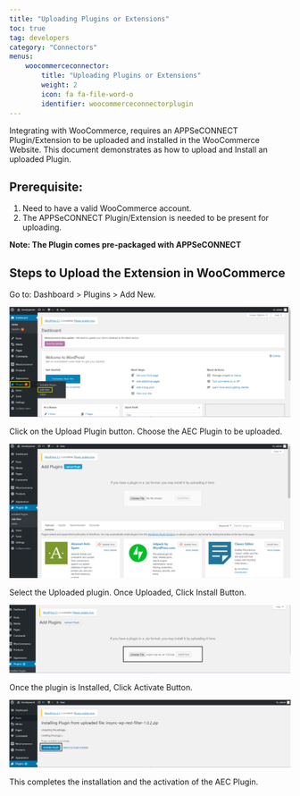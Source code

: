 ```yaml
---
title: "Uploading Plugins or Extensions"
toc: true
tag: developers
category: "Connectors"
menus: 
    woocommerceconnector:
        title: "Uploading Plugins or Extensions"
        weight: 2
        icon: fa fa-file-word-o
        identifier: woocommerceconnectorplugin
---
```


Integrating with WooCommerce, requires an APPSeCONNECT Plugin/Extension to be uploaded and installed in the WooCommerce Website. 
This document demonstrates as how to upload and Install an uploaded Plugin.
## Prerequisite:
1.	Need to have a valid WooCommerce account.
2.	The APPSeCONNECT Plugin/Extension is needed to be present for uploading.

**Note: The Plugin comes pre-packaged with APPSeCONNECT**
## Steps to Upload the Extension in WooCommerce 

Go to: Dashboard > Plugins > Add New.

![woocommerce-pluginupload1](/staticfiles/connectors/media/application-connector/woocommerce-pluginupload1.png)

Click on the Upload Plugin button. Choose the AEC Plugin to be uploaded.

![woocommerce-pluginupload2](/staticfiles/connectors/media/application-connector/woocommerce-pluginupload2.png)

Select the Uploaded plugin. Once Uploaded, Click Install Button.

![woocommerce-pluginupload3](/staticfiles/connectors/media/application-connector/woocommerce-pluginupload3.png)

Once the plugin is Installed, Click Activate Button.

![woocommerce-pluginupload4](/staticfiles/connectors/media/application-connector/woocommerce-pluginupload4.png)

This completes the installation and the activation of the AEC Plugin.